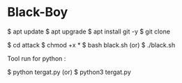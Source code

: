 # Black-Boy

$ apt update
$ apt upgrade
$ apt install git -y
$ git clone

$ cd attack
$ chmod +x *
$ bash black.sh (or) $ ./black.sh


Tool run for python :

$ python tergat.py (or) $ python3 tergat.py
